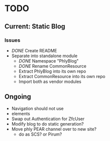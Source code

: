 TODO
====

## Current: Static Blog

### Issues

* *DONE* Create README
* Separate into standalone module
  * *DONE* Namespace "PhlyBlog"
  * *DONE* Rename CommonResource
  * Extract PhlyBlog into its own repo
  * Extract CommonResource into its own repo
  * Import both as vendor modules

## Ongoing

* Navigation should not use <li> elements
* Swap out Authentication for ZfcUser
* Modify blog to do static generation?
* Move phly PEAR channel over to new site?
  * do as SCS? or Pirum?
